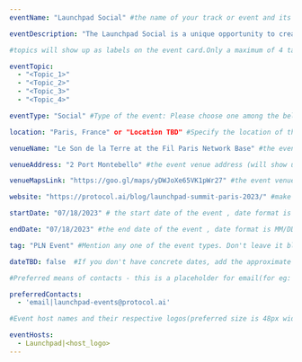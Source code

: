 ```yaml
---
eventName: "Launchpad Social" #the name of your track or event and its mandatory

eventDescription: "The Launchpad Social is a unique opportunity to create meaningful connections within the Protocol Labs Network. Embark on a floating location to experience a live pitch showcasing products & people tied to our ecosystem, and engage with current & past Launchpad participants, network companies & thought leaders in web3." #short description of your track or event limiting to 100-150 characters

#topics will show up as labels on the event card.Only a maximum of 4 tags will be displayed on the event card. Some referneces for topics - Blockchain, Web3, Cryptocurrency, Tech Taks,Workshop etc.

eventTopic: 
  - "<Topic_1>"
  - "<Topic_2>"
  - "<Topic_3>"
  - "<Topic_4>" 

eventType: "Social" #Type of the event: Please choose one among the below options or just leave it blank

location: "Paris, France" or "Location TBD" #Specify the location of the event.If you aren't sure about the location then mention "Location TBD"

venueName: "Le Son de la Terre at the Fil Paris Network Base" #the event venue name (will show up on the event card) or just leave it blank

venueAddress: "2 Port Montebello" #the event venue address (will show up on a map) or just leave it blank

venueMapsLink: "https://goo.gl/maps/yDWJoXe65VK1pWr27" #the event venue Map link (will show up on a map) or just leave it blank

website: "https://protocol.ai/blog/launchpad-summit-paris-2023/" #make sure to have all the relevant information: dates, venue, program, ticketing (if any), etc. or just leave it blank

startDate: "07/18/2023" # the start date of the event , date format is MM/DD/YYYY eg: if it is February 16th 2023 => 02/16/2023

endDate: "07/18/2023" #the end date of the event , date format is MM/DD/YYYY eg: if it is February 18th 2023 => 02/18/2023

tag: "PLN Event" #Mention any one of the event types. Don't leave it blank.

dateTBD: false  #If you don't have concrete dates, add the approximate dates & set dateTBD: true.

#Preferred means of contacts - this is a placeholder for email(for eg:  - email|mailto:<email_id>) and other social handles like Twitter, LinkedIn, Discord, etc. (for eg.   - 'twitter|https://twitter.com/IPFS/status/1629199396700098560?s=20')

preferredContacts:
  - 'email|launchpad-events@protocol.ai'

#Event host names and their respective logos(preferred size is 48px width, 48px height)-place the logo file on the path 'public/uploads' for eg.   - IPFS|ipfs-logo.png

eventHosts:
  - Launchpad|<host_logo>
---
```

